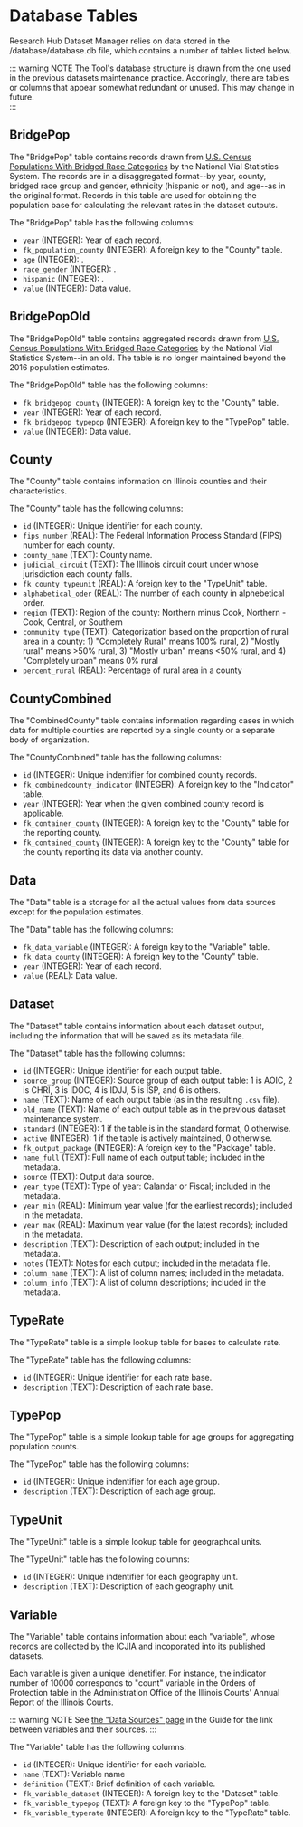 # Database Tables

Research Hub Dataset Manager relies on data stored in the /database/database.db file, which contains a number of tables listed below.

::: warning NOTE
The Tool's database structure is drawn from the one used in the previous datasets maintenance practice. Accoringly, there are tables or columns that appear somewhat redundant or unused. This may change in future.  
:::

## BridgePop

The "BridgePop" table contains records drawn from [U.S. Census Populations With Bridged Race Categories](https://www.cdc.gov/nchs/nvss/bridged_race.htm) by the National Vial Statistics System. The records are in a disaggregated format--by year, county, bridged race group and gender, ethnicity (hispanic or not), and age--as in the original format. Records in this table are used for obtaining the population base for calculating the relevant rates in the dataset outputs.

The "BridgePop" table has the following columns:

- `year` (INTEGER): Year of each record.
- `fk_population_county` (INTEGER): A foreign key to the "County" table.
- `age` (INTEGER): .
- `race_gender` (INTEGER): .
- `hispanic` (INTEGER): .
- `value` (INTEGER): Data value.

## BridgePopOld

The "BridgePopOld" table contains aggregated records drawn from [U.S. Census Populations With Bridged Race Categories](https://www.cdc.gov/nchs/nvss/bridged_race.htm) by the National Vial Statistics System--in an old. The table is no longer maintained beyond the 2016 population estimates.

The "BridgePopOld" table has the following columns:

- `fk_bridgepop_county` (INTEGER): A foreign key to the "County" table.
- `year` (INTEGER): Year of each record.
- `fk_bridgepop_typepop` (INTEGER): A foreign key to the "TypePop" table.
- `value` (INTEGER): Data value.

## County

The "County" table contains information on Illinois counties and their characteristics.

The "County" table has the following columns:

- `id` (INTEGER): Unique identifier for each county.
- `fips_number` (REAL): The Federal Information Process Standard (FIPS) number for each county.
- `county_name` (TEXT): County name.
- `judicial_circuit` (TEXT): The Illinois circuit court under whose jurisdiction each county falls.
- `fk_county_typeunit` (REAL): A foreign key to the "TypeUnit" table.
- `alphabetical_oder` (REAL): The number of each county in alphebetical order.
- `region` (TEXT): Region of the county: Northern minus Cook, Northern - Cook, Central, or Southern
- `community_type` (TEXT): Categorization based on the proportion of rural area in a county: 1) "Completely Rural" means 100% rural, 2) "Mostly rural" means >50% rural, 3) "Mostly urban" means <50% rural, and 4) "Completely urban" means 0% rural
- `percent_rural` (REAL): Percentage of rural area in a county

## CountyCombined

The "CombinedCounty" table contains information regarding cases in which data for multiple counties are reported by a single county or a separate body of organization.

The "CountyCombined" table has the following columns:

- `id` (INTEGER): Unique indentifier for combined county records.
- `fk_combinedcounty_indicator` (INTEGER): A foreign key to the "Indicator" table.
- `year` (INTEGER): Year when the given combined county record is applicable.
- `fk_container_county` (INTEGER): A foreign key to the "County" table for the reporting county.
- `fk_contained_county` (INTEGER): A foreign key to the "County" table for the county reporting its data via another county.

## Data

The "Data" table is a storage for all the actual values from data sources except for the population estimates.

The "Data" table has the following columns:

- `fk_data_variable` (INTEGER): A foreign key to the "Variable" table.
- `fk_data_county` (INTEGER): A foreign key to the "County" table.
- `year` (INTEGER): Year of each record.
- `value` (REAL): Data value.

## Dataset

The "Dataset" table contains information about each dataset output, including the information that will be saved as its metadata file.

The "Dataset" table has the following columns:

- `id` (INTEGER): Unique identifier for each output table.
- `source_group` (INTEGER): Source group of each output table: 1 is AOIC, 2 is CHRI, 3 is IDOC, 4 is IDJJ, 5 is ISP, and 6 is others.
- `name` (TEXT): Name of each output table (as in the resulting `.csv` file).
- `old_name` (TEXT): Name of each output table as in the previous dataset maintenance system.
- `standard` (INTEGER): 1 if the table is in the standard format, 0 otherwise.
- `active` (INTEGER): 1 if the table is actively maintained, 0 otherwise.
- `fk_output_package` (INTEGER): A foreign key to the "Package" table.
- `name_full` (TEXT): Full name of each output table; included in the metadata.
- `source` (TEXT): Output data source.
- `year_type` (TEXT): Type of year: Calandar or Fiscal; included in the metadata.
- `year_min` (REAL): Minimum year value (for the earliest records); included in the metadata.
- `year_max` (REAL): Maximum year value (for the latest records); included in the metadata.
- `description` (TEXT): Description of each output; included in the metadata.
- `notes` (TEXT): Notes for each output; included in the metadata file.
- `column_name` (TEXT): A list of column names; included in the metadata.
- `column_info` (TEXT): A list of column descriptions; included in the metadata.

## TypeRate

The "TypeRate" table is a simple lookup table for bases to calculate rate.

The "TypeRate" table has the following columns:

- `id` (INTEGER): Unique identifier for each rate base.
- `description` (TEXT): Description of each rate base.

## TypePop

The "TypePop" table is a simple lookup table for age groups for aggregating population counts.

The "TypePop" table has the following columns:

- `id` (INTEGER): Unique indentifier for each age group.
- `description` (TEXT): Description of each age group.

## TypeUnit

The "TypeUnit" table is a simple lookup table for geographcal units.

The "TypeUnit" table has the following columns:

- `id` (INTEGER): Unique indentifier for each geography unit.
- `description` (TEXT): Description of each geography unit.

## Variable

The "Variable" table contains information about each "variable", whose records are collected by the ICJIA and incoporated into its published datasets.

Each variable is given a unique idenetifier. For instance, the indicator number of 10000 corresponds to "count" variable in the Orders of Protection table in the Administration Office of the Illinois Courts' Annual Report of the Illinois Courts.

::: warning NOTE
See [the "Data Sources" page](/dev-guide/sources.md) in the Guide for the link between variables and their sources.
:::

The "Variable" table has the following columns:

- `id` (INTEGER): Unique identifier for each variable.
- `name` (TEXT): Variable name
- `definition` (TEXT): Brief definition of each variable.
- `fk_variable_dataset` (INTEGER): A foreign key to the "Dataset" table.
- `fk_variable_typepop` (TEXT): A foreign key to the "TypePop" table.
- `fk_variable_typerate` (INTEGER): A foreign key to the "TypeRate" table.
